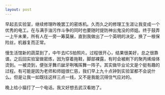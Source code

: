 ```yaml
---
layout: post
---
```

早起去实验室，继续修理昨晚罢工的密炼机。久而久之的修理工生涯让我变成一个优秀的电工。在与满手油污作斗争的同时也要随时提防神出鬼没的师姐。终于鼓弄一上午未果，所有人在一旁一筹莫展，直到我做出了一个英明的决定，换了一根保险丝，机器复而正常。

慢生活馆新的蔬菜到了，中午去ICS拍照片。过程很开心，结果很美好，总之很靠谱。之后回实验室做密炼，因为穿着拖鞋，脚部裸露，有时会被刷下的聚丙烯熔体烫到。一被烫到，便张牙舞爪龇牙咧嘴挥舞一阵子。其实做毕业论文是个挺有趣的过程。有可能是因为老师和师姐很仁慈，我们早上九十点钟到实验室都不会说什么。但是让我一如既往这样三点一线，又不是我能沉得住气应对的。

晚上给小猫打了一个电话。我又好想去武汉看她了。